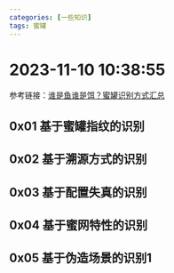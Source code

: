 ```yaml
---
categories: [一些知识]
tags: 蜜罐
---
```

# 2023-11-10 10:38:55
参考链接：[谁是鱼谁是饵？蜜罐识别方式汇总](https://zhuanlan.zhihu.com/p/526843143)
## 0x01 基于蜜罐指纹的识别
## 0x02 基于溯源方式的识别
## 0x03 基于配置失真的识别
## 0x04 基于蜜网特性的识别
## 0x05 基于伪造场景的识别1